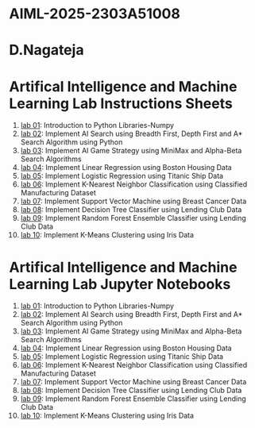 # AIML-2025-2303A51008
# D.Nagateja
# Artifical Intelligence and Machine Learning Lab Instructions Sheets
1. [lab 01](https://github.com/2303a51008/AIML--2025/blob/main/Lab01_AIML.ipynb): Introduction to Python Libraries-Numpy
2. [lab 02](https://github.com/2303a51008/AIML--2025/blob/main/Lab02_AIML.ipynb): Implement AI Search using Breadth First, Depth First and A* Search Algorithm using Python
3. [lab 03](https://github.com/2303a51008/AIML--2025/blob/main/AIML_LAB03.ipynb): Implement AI Game Strategy using MiniMax and Alpha-Beta Search Algorithms
4. [lab 04](https://github.com/2303a51008/AIML--2025/blob/main/Lab04_AIML.ipynb): Implement Linear Regression using Boston Housing Data
5. [lab 05](https://github.com/2303a51008/AIML--2025/blob/main/Lab05_AIML.ipynb): Implement Logistic Regression using Titanic Ship Data
6. [lab 06](https://github.com/2303a51008/AIML--2025/blob/main/LAB_6AIML.ipynb): Implement K-Nearest Neighbor Classification using Classified Manufacturing Dataset
7. [lab 07](): Implement Support Vector Machine using Breast Cancer Data
8. [lab 08](): Implement Decision Tree Classifier using Lending Club Data
9. [lab 09](): Implement Random Forest Ensemble Classifier using Lending Club Data
10. [lab 10](): Implement K-Means Clustering using Iris Data


# Artifical Intelligence and Machine Learning Lab Jupyter Notebooks 
1. [lab 01](https://github.com/2303a51008/AIML--2025/blob/main/Lab01_AIML.ipynb): Introduction to Python Libraries-Numpy
2. [lab 02](https://github.com/2303a51008/AIML--2025/blob/main/Lab02_AIML.ipynb): Implement AI Search using Breadth First, Depth First and A* Search Algorithm using Python
3. [lab 03](https://github.com/2303a51008/AIML--2025/blob/main/AIML_LAB03.ipynb): Implement AI Game Strategy using MiniMax and Alpha-Beta Search Algorithms
4. [lab 04](https://github.com/2303a51008/AIML--2025/blob/main/Lab04_AIML.ipynb): Implement Linear Regression using Boston Housing Data
5. [lab 05](https://github.com/2303a51008/AIML--2025/blob/main/Lab05_AIML.ipynb): Implement Logistic Regression using Titanic Ship Data
6. [lab 06](https://github.com/2303a51008/AIML--2025/blob/main/LAB_6AIML.ipynb): Implement K-Nearest Neighbor Classification using Classified Manufacturing Dataset
7. [lab 07](): Implement Support Vector Machine using Breast Cancer Data
8. [lab 08](): Implement Decision Tree Classifier using Lending Club Data
9. [lab 09](): Implement Random Forest Ensemble Classifier using Lending Club Data
10. [lab 10](): Implement K-Means Clustering using Iris Data
